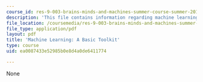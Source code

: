 ```yaml
---
course_id: res-9-003-brains-minds-and-machines-summer-course-summer-2015
description: 'This file contains information regarding machine learning: A basic toolkit.'
file_location: /coursemedia/res-9-003-brains-minds-and-machines-summer-course-summer-2015/ea0087433e52985b0e8d4a0de6411774_MITRES_9_003SUM15_tut3.pdf
file_type: application/pdf
layout: pdf
title: 'Machine Learning: A Basic Toolkit'
type: course
uid: ea0087433e52985b0e8d4a0de6411774

---
```

None